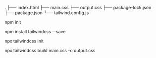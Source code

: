 .
├── index.html
├── main.css
├── output.css
├── package-lock.json
├── package.json
└── tailwind.config.js

    
npm init

npm install tailwindcss --save

npx tailwindcss init

npx tailwindcss build main.css -o output.css
